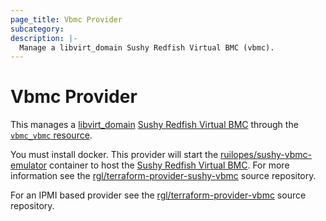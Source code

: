 ```yaml
---
page_title: Vbmc Provider
subcategory:
description: |-
  Manage a libvirt_domain Sushy Redfish Virtual BMC (vbmc).
---
```


# Vbmc Provider

This manages a [libvirt_domain](https://github.com/dmacvicar/terraform-provider-libvirt) [Sushy Redfish Virtual BMC](https://docs.openstack.org/sushy/latest/) through the [`vbmc_vbmc` resource](resources/vbmc_vbmc).

You must install docker. This provider will start the [ruilopes/sushy-vbmc-emulator](https://hub.docker.com/repository/docker/ruilopes/sushy-vbmc-emulator) container to host the [Sushy Redfish Virtual BMC](https://docs.openstack.org/sushy/latest/). For more information see the [rgl/terraform-provider-sushy-vbmc](https://github.com/rgl/terraform-provider-sushy-vbmc) source repository.

For an IPMI based provider see the [rgl/terraform-provider-vbmc](https://github.com/rgl/terraform-provider-vbmc) source repository.
